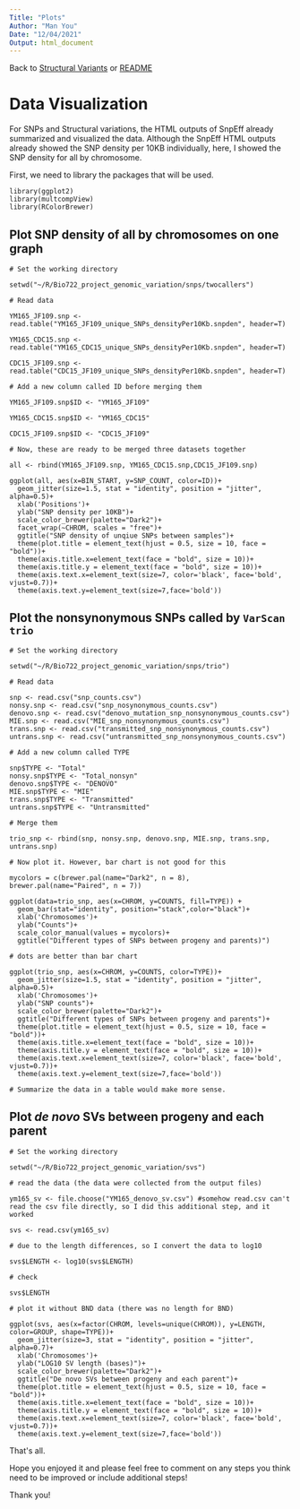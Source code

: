 ```yaml
---
Title: "Plots"
Author: "Man You"
Date: "12/04/2021"
Output: html_document
---
```


Back to [Structural Variants](5_structural_variants.md) or [README](README.md)

# Data Visualization

For SNPs and Structural variations, the HTML outputs of SnpEff already summarized and visualized the data. Although the SnpEff HTML outputs already showed the SNP density per 10KB individually, here, I showed the SNP density for all by chromosome. 

First, we need to library the packages that will be used.

```{r}
library(ggplot2)
library(multcompView)
library(RColorBrewer)
```

## Plot SNP density of all by chromosomes on one graph

```{r all, echo=FALSE}
# Set the working directory

setwd("~/R/Bio722_project_genomic_variation/snps/twocallers")

# Read data

YM165_JF109.snp <- read.table("YM165_JF109_unique_SNPs_densityPer10Kb.snpden", header=T)

YM165_CDC15.snp <- read.table("YM165_CDC15_unique_SNPs_densityPer10Kb.snpden", header=T)

CDC15_JF109.snp <- read.table("CDC15_JF109_unique_SNPs_densityPer10Kb.snpden", header=T)

# Add a new column called ID before merging them

YM165_JF109.snp$ID <- "YM165_JF109"

YM165_CDC15.snp$ID <- "YM165_CDC15"

CDC15_JF109.snp$ID <- "CDC15_JF109"

# Now, these are ready to be merged three datasets together

all <- rbind(YM165_JF109.snp, YM165_CDC15.snp,CDC15_JF109.snp)

ggplot(all, aes(x=BIN_START, y=SNP_COUNT, color=ID))+
  geom_jitter(size=1.5, stat = "identity", position = "jitter", alpha=0.5)+
  xlab('Positions')+
  ylab("SNP density per 10KB")+
  scale_color_brewer(palette="Dark2")+
  facet_wrap(~CHROM, scales = "free")+
  ggtitle("SNP density of unqiue SNPs between samples")+
  theme(plot.title = element_text(hjust = 0.5, size = 10, face = "bold"))+
  theme(axis.title.x=element_text(face = "bold", size = 10))+
  theme(axis.title.y = element_text(face = "bold", size = 10))+
  theme(axis.text.x=element_text(size=7, color='black', face='bold', vjust=0.7))+
  theme(axis.text.y=element_text(size=7,face='bold'))
```

## Plot the nonsynonymous SNPs called by ```VarScan trio```

```{r trio_snp, echo=FALSE}
# Set the working directory

setwd("~/R/Bio722_project_genomic_variation/snps/trio")

# Read data

snp <- read.csv("snp_counts.csv")
nonsy.snp <- read.csv("snp_nosynonymous_counts.csv")
denovo.snp <- read.csv("denovo_mutation_snp_nonsynonymous_counts.csv")
MIE.snp <- read.csv("MIE_snp_nonsynonymous_counts.csv")
trans.snp <- read.csv("transmitted_snp_nonsynonymous_counts.csv")
untrans.snp <- read.csv("untransmitted_snp_nonsynonymous_counts.csv")

# Add a new column called TYPE

snp$TYPE <- "Total"
nonsy.snp$TYPE <- "Total_nonsyn"
denovo.snp$TYPE <- "DENOVO"
MIE.snp$TYPE <- "MIE"
trans.snp$TYPE <- "Transmitted"
untrans.snp$TYPE <- "Untransmitted"

# Merge them

trio_snp <- rbind(snp, nonsy.snp, denovo.snp, MIE.snp, trans.snp, untrans.snp)

# Now plot it. However, bar chart is not good for this

mycolors = c(brewer.pal(name="Dark2", n = 8), brewer.pal(name="Paired", n = 7))

ggplot(data=trio_snp, aes(x=CHROM, y=COUNTS, fill=TYPE)) +
  geom_bar(stat="identity", position="stack",color="black")+
  xlab('Chromosomes')+
  ylab("Counts")+
  scale_color_manual(values = mycolors)+
  ggtitle("Different types of SNPs between progeny and parents)")

# dots are better than bar chart

ggplot(trio_snp, aes(x=CHROM, y=COUNTS, color=TYPE))+
  geom_jitter(size=1.5, stat = "identity", position = "jitter", alpha=0.5)+
  xlab('Chromosomes')+
  ylab("SNP counts")+
  scale_color_brewer(palette="Dark2")+
  ggtitle("Different types of SNPs between progeny and parents")+
  theme(plot.title = element_text(hjust = 0.5, size = 10, face = "bold"))+
  theme(axis.title.x=element_text(face = "bold", size = 10))+
  theme(axis.title.y = element_text(face = "bold", size = 10))+
  theme(axis.text.x=element_text(size=7, color='black', face='bold', vjust=0.7))+
  theme(axis.text.y=element_text(size=7,face='bold'))

# Summarize the data in a table would make more sense.
```

## Plot _de novo_ SVs between progeny and each parent

```{r svs, echo=FALSE}
# Set the working directory

setwd("~/R/Bio722_project_genomic_variation/svs")

# read the data (the data were collected from the output files)

ym165_sv <- file.choose("YM165_denovo_sv.csv") #somehow read.csv can't read the csv file directly, so I did this additional step, and it worked

svs <- read.csv(ym165_sv)

# due to the length differences, so I convert the data to log10

svs$LENGTH <- log10(svs$LENGTH)

# check 

svs$LENGTH

# plot it without BND data (there was no length for BND)

ggplot(svs, aes(x=factor(CHROM, levels=unique(CHROM)), y=LENGTH, color=GROUP, shape=TYPE))+
  geom_jitter(size=3, stat = "identity", position = "jitter", alpha=0.7)+
  xlab('Chromosomes')+
  ylab("LOG10 SV length (bases)")+
  scale_color_brewer(palette="Dark2")+
  ggtitle("De novo SVs between progeny and each parent")+
  theme(plot.title = element_text(hjust = 0.5, size = 10, face = "bold"))+
  theme(axis.title.x=element_text(face = "bold", size = 10))+
  theme(axis.title.y = element_text(face = "bold", size = 10))+
  theme(axis.text.x=element_text(size=7, color='black', face='bold', vjust=0.7))+
  theme(axis.text.y=element_text(size=7,face='bold'))
```

That's all.

Hope you enjoyed it and please feel free to comment on any steps you think need to be improved or include additional steps! 

Thank you!

